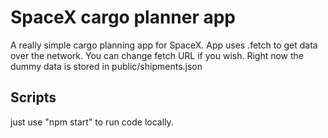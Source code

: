 # SpaceX cargo planner app

A really simple cargo planning app for SpaceX. 
App uses .fetch to get data over the network. You can change fetch URL if you wish. Right now the dummy data is stored in public/shipments.json

## Scripts

just use "npm start" to run code locally.  
